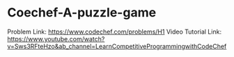 # Coechef-A-puzzle-game
Problem Link: https://www.codechef.com/problems/H1
Video Tutorial Link: https://www.youtube.com/watch?v=Sws3RFteHzo&ab_channel=LearnCompetitiveProgrammingwithCodeChef
